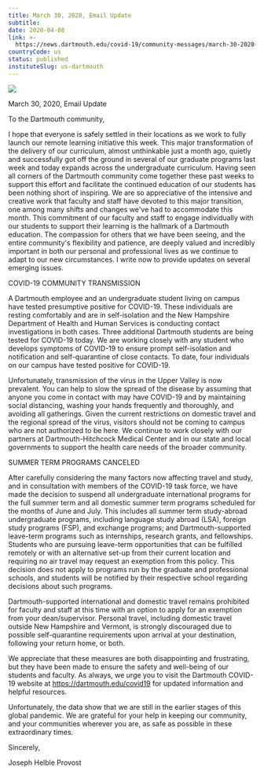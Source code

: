 ```yaml
---
title: March 30, 2020, Email Update
subtitle: 
date: 2020-04-08
link: >-
  https://news.dartmouth.edu/covid-19/community-messages/march-30-2020-email-update
countryCode: us
status: published
instituteSlug: us-dartmouth
---
```

![](https://news.dartmouth.edu/sites/all/themes/dartmouth_base/favicon.ico)

March 30, 2020, Email Update

To the Dartmouth community,



I hope that everyone is safely settled in their locations as we work to fully launch our remote learning initiative this week. This major transformation of the delivery of our curriculum, almost unthinkable just a month ago, quietly and successfully got off the ground in several of our graduate programs last week and today expands across the undergraduate curriculum. Having seen all corners of the Dartmouth community come together these past weeks to support this effort and facilitate the continued education of our students has been nothing short of inspiring. We are so appreciative of the intensive and creative work that faculty and staff have devoted to this major transition, one among many shifts and changes we've had to accommodate this month. This commitment of our faculty and staff to engage individually with our students to support their learning is the hallmark of a Dartmouth education. The compassion for others that we have been seeing, and the entire community's flexibility and patience, are deeply valued and incredibly important in both our personal and professional lives as we continue to adapt to our new circumstances. I write now to provide updates on several emerging issues.

COVID-19 COMMUNITY TRANSMISSION

A Dartmouth employee and an undergraduate student living on campus have tested presumptive positive for COVID-19. These individuals are resting comfortably and are in self-isolation and the New Hampshire Department of Health and Human Services is conducting contact investigations in both cases. Three additional Dartmouth students are being tested for COVID-19 today. We are working closely with any student who develops symptoms of COVID-19 to ensure prompt self-isolation and notification and self-quarantine of close contacts. To date, four individuals on our campus have tested positive for COVID-19.



Unfortunately, transmission of the virus in the Upper Valley is now prevalent. You can help to slow the spread of the disease by assuming that anyone you come in contact with may have COVID-19 and by maintaining social distancing, washing your hands frequently and thoroughly, and avoiding all gatherings. Given the current restrictions on domestic travel and the regional spread of the virus, visitors should not be coming to campus who are not authorized to be here. We continue to work closely with our partners at Dartmouth-Hitchcock Medical Center and in our state and local governments to support the health care needs of the broader community.

SUMMER TERM PROGRAMS CANCELED

After carefully considering the many factors now affecting travel and study, and in consultation with members of the COVID-19 task force, we have made the decision to suspend all undergraduate international programs for the full summer term and all domestic summer term programs scheduled for the months of June and July. This includes all summer term study-abroad undergraduate programs, including language study abroad (LSA), foreign study programs (FSP), and exchange programs; and Dartmouth-supported leave-term programs such as internships, research grants, and fellowships. Students who are pursuing leave-term opportunities that can be fulfilled remotely or with an alternative set-up from their current location and requiring no air travel may request an exemption from this policy. This decision does not apply to programs run by the graduate and professional schools, and students will be notified by their respective school regarding decisions about such programs.



Dartmouth-supported international and domestic travel remains prohibited for faculty and staff at this time with an option to apply for an exemption from your dean/supervisor. Personal travel, including domestic travel outside New Hampshire and Vermont, is strongly discouraged due to possible self-quarantine requirements upon arrival at your destination, following your return home, or both.



We appreciate that these measures are both disappointing and frustrating, but they have been made to ensure the safety and well-being of our students and faculty. As always, we urge you to visit the Dartmouth COVID-19 website at https://dartmouth.edu/covid19 for updated information and helpful resources.



Unfortunately, the data show that we are still in the earlier stages of this global pandemic. We are grateful for your help in keeping our community, and your communities wherever you are, as safe as possible in these extraordinary times.



Sincerely,



Joseph Helble Provost